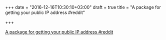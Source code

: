 +++
date = "2016-12-16T10:30:10+03:00"
draft = true
title = "A package for getting your public IP address  #reddit"

+++

<p><a href="https://t.co/EUxDST4U6u">A package for getting your public IP address  #reddit</a></p>
